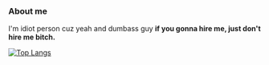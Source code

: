 ### About me
I'm idiot person cuz yeah and dumbass guy
**if you gonna hire me, just don't hire me bitch.**

[![Top Langs](https://github-readme-stats.vercel.app/api/top-langs/?username=ntdcore&langs_count=8&theme=radical)](https://github.com/anuraghazra/github-readme-stats)
